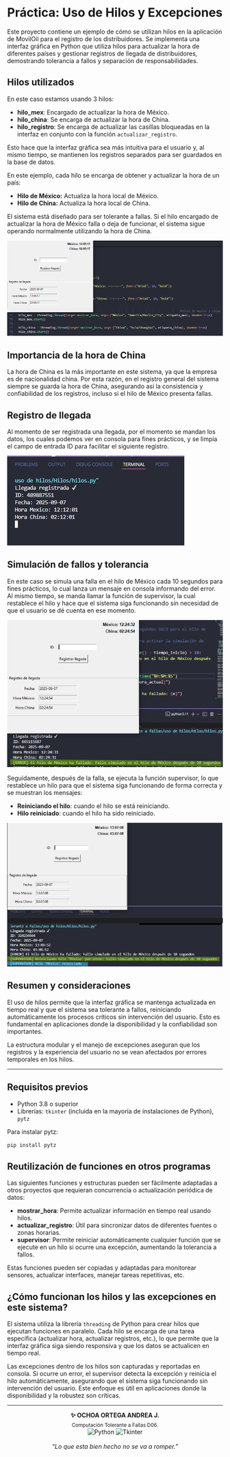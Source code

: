 # Práctica: Uso de Hilos y Excepciones 

Este proyecto contiene un ejemplo de cómo se utilizan hilos en la aplicación de MovilOil para el registro de los distribuidores. Se implementa una interfaz gráfica en Python que utiliza hilos para actualizar la hora de diferentes países y gestionar registros de llegada de distribuidores, demostrando tolerancia a fallos y separación de responsabilidades.

## Hilos utilizados

En este caso estamos usando 3 hilos:

- **hilo_mex**: Encargado de actualizar la hora de México.
- **hilo_china**: Se encarga de actualizar la hora de China.
- **hilo_registro**: Se encarga de actualizar las casillas bloqueadas en la interfaz en conjunto con la función `actualizar_registro`.

Esto hace que la interfaz gráfica sea más intuitiva para el usuario y, al mismo tiempo, se mantienen los registros separados para ser guardados en la base de datos.

En este ejemplo, cada hilo se encarga de obtener y actualizar la hora de un país:

- **Hilo de México:** Actualiza la hora local de México.
- **Hilo de China:** Actualiza la hora local de China.

El sistema está diseñado para ser tolerante a fallas. Si el hilo encargado de actualizar la hora de México falla o deja de funcionar, el sistema sigue operando normalmente utilizando la hora de China.

![Referencia: uso de hilos](pruebas/uso%20de%20hilos.png)

## Importancia de la hora de China

La hora de China es la más importante en este sistema, ya que la empresa es de nacionalidad china. Por esta razón, en el registro general del sistema siempre se guarda la hora de China, asegurando así la consistencia y confiabilidad de los registros, incluso si el hilo de México presenta fallas.

## Registro de llegada

Al momento de ser registrada una llegada, por el momento se mandan los datos, los cuales podemos ver en consola para fines prácticos, y se limpia el campo de entrada ID para facilitar el siguiente registro.

![Referencia: consola](pruebas/consola.png)

## Simulación de fallos y tolerancia

En este caso se simula una falla en el hilo de México cada 10 segundos para fines prácticos, lo cual lanza un mensaje en consola informando del error. Al mismo tiempo, se manda llamar la función de supervisor, la cual restablece el hilo y hace que el sistema siga funcionando sin necesidad de que el usuario se dé cuenta en ese momento.

![Referencia: simulación de falla](pruebas/simulacion%20de%20falla.png)

Seguidamente, después de la falla, se ejecuta la función supervisor, lo que restablece un hilo para que el sistema siga funcionando de forma correcta y se muestran los mensajes:

- **Reiniciando el hilo**: cuando el hilo se está reiniciando.
- **Hilo reiniciado**: cuando el hilo ha sido reiniciado.

![Referencia: excepciones en los hilos](pruebas/excepciones%20en%20los%20hilos.png)

## Resumen y consideraciones

El uso de hilos permite que la interfaz gráfica se mantenga actualizada en tiempo real y que el sistema sea tolerante a fallos, reiniciando automáticamente los procesos críticos sin intervención del usuario. Esto es fundamental en aplicaciones donde la disponibilidad y la confiabilidad son importantes.

La estructura modular y el manejo de excepciones aseguran que los registros y la experiencia del usuario no se vean afectados por errores temporales en los hilos.

---

## Requisitos previos

- Python 3.8 o superior
- Librerías: `tkinter` (incluida en la mayoría de instalaciones de Python), `pytz`

Para instalar pytz:

```bash
pip install pytz
```

## Reutilización de funciones en otros programas

Las siguientes funciones y estructuras pueden ser fácilmente adaptadas a otros proyectos que requieran concurrencia o actualización periódica de datos:

- **mostrar_hora**: Permite actualizar información en tiempo real usando hilos.
- **actualizar_registro**: Útil para sincronizar datos de diferentes fuentes o zonas horarias.
- **supervisor**: Permite reiniciar automáticamente cualquier función que se ejecute en un hilo si ocurre una excepción, aumentando la tolerancia a fallos.

Estas funciones pueden ser copiadas y adaptadas para monitorear sensores, actualizar interfaces, manejar tareas repetitivas, etc.

## ¿Cómo funcionan los hilos y las excepciones en este sistema?

El sistema utiliza la librería `threading` de Python para crear hilos que ejecutan funciones en paralelo. Cada hilo se encarga de una tarea específica (actualizar hora, actualizar registros, etc.), lo que permite que la interfaz gráfica siga siendo responsiva y que los datos se actualicen en tiempo real.

Las excepciones dentro de los hilos son capturadas y reportadas en consola. Si ocurre un error, el supervisor detecta la excepción y reinicia el hilo automáticamente, asegurando que el sistema siga funcionando sin intervención del usuario. Este enfoque es útil en aplicaciones donde la disponibilidad y la robustez son críticas.



---

<div align="center">
	<b>✨ OCHOA ORTEGA ANDREA J.</b>  
	<br>
	<sub>  Computación Tolerante a Fallas D06.</sub>  
	<br>
	<img src="https://img.shields.io/badge/Python-3776AB?style=for-the-badge&logo=python&logoColor=white" alt="Python"/>
	<img src="https://img.shields.io/badge/Tkinter-FFCA28?style=for-the-badge&logo=python&logoColor=black" alt="Tkinter"/>
	<br><br>
	<i>“Lo que esta bien hecho no se va a romper.”</i>
</div>


